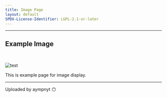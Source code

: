 ```yaml
---
title: Image Page
layout: default
SPDX-License-Identifier: LGPL-2.1-or-later
---
```


---

## Example Image

&nbsp;

<div class="container">
  <img src="https://media.discordapp.net/attachments/1074079942792462478/1082014257161457774/20230306_025643.jpg" alt="test" />
</div>

This is example page for image display.

---

Uploaded by aympnyt 😶
